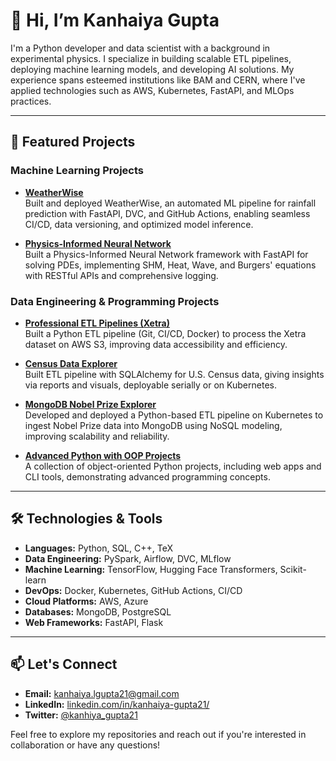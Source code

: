 # 👋 Hi, I’m Kanhaiya Gupta

I'm a Python developer and data scientist with a background in experimental physics. I specialize in building scalable ETL pipelines, deploying machine learning models, and developing AI solutions. My experience spans esteemed institutions like BAM and CERN, where I've applied technologies such as AWS, Kubernetes, FastAPI, and MLOps practices.

---

## 🚀 Featured Projects

### Machine Learning Projects

- **[WeatherWise](https://github.com/kanhaiya-gupta/WeatherWise)**  
  Built and deployed WeatherWise, an automated ML pipeline for rainfall prediction with FastAPI, DVC, and GitHub Actions, enabling seamless CI/CD, data versioning, and optimized model inference.

- **[Physics-Informed Neural Network](https://github.com/kanhaiya-gupta/physics-informed-neural-network)**  
  Built a Physics-Informed Neural Network framework with FastAPI for solving PDEs, implementing SHM, Heat, Wave, and Burgers' equations with RESTful APIs and comprehensive logging.

### Data Engineering & Programming Projects

- **[Professional ETL Pipelines (Xetra)](https://github.com/kanhaiya-gupta/Professional-ETL-pipelines-Xetra)**  
  Built a Python ETL pipeline (Git, CI/CD, Docker) to process the Xetra dataset on AWS S3, improving data accessibility and efficiency.

- **[Census Data Explorer](https://github.com/kanhaiya-gupta/Census-Data-Explorer-)**  
  Built ETL pipeline with SQLAlchemy for U.S. Census data, giving insights via reports and visuals, deployable serially or on Kubernetes.

- **[MongoDB Nobel Prize Explorer](https://github.com/kanhaiya-gupta/MongoDB-Nobel-Prize-Explorer)**  
  Developed and deployed a Python-based ETL pipeline on Kubernetes to ingest Nobel Prize data into MongoDB using NoSQL modeling, improving scalability and reliability.

- **[Advanced Python with OOP Projects](https://github.com/kanhaiya-gupta/Advanced-Python-with-OOP-Projects)**  
  A collection of object-oriented Python projects, including web apps and CLI tools, demonstrating advanced programming concepts.

---

## 🛠️ Technologies & Tools

- **Languages:** Python, SQL, C++, TeX
- **Data Engineering:** PySpark, Airflow, DVC, MLflow
- **Machine Learning:** TensorFlow, Hugging Face Transformers, Scikit-learn
- **DevOps:** Docker, Kubernetes, GitHub Actions, CI/CD
- **Cloud Platforms:** AWS, Azure
- **Databases:** MongoDB, PostgreSQL
- **Web Frameworks:** FastAPI, Flask

---

## 📫 Let's Connect

- **Email:** [kanhaiya.lgupta21@gmail.com](mailto:kanhaiya.lgupta21@gmail.com)
- **LinkedIn:** [linkedin.com/in/kanhaiya-gupta21/](https://www.linkedin.com/in/kanhaiya-gupta21/)
- **Twitter:** [@kanhiya_gupta21](https://twitter.com/kanhiya_gupta21)

Feel free to explore my repositories and reach out if you're interested in collaboration or have any questions!
